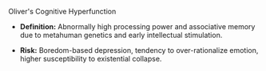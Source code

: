 Oliver's Cognitive Hyperfunction
- **Definition:** Abnormally high processing power and associative memory due to metahuman genetics and early intellectual stimulation.
    
- **Risk:** Boredom-based depression, tendency to over-rationalize emotion, higher susceptibility to existential collapse.